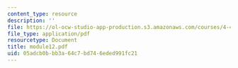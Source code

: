 ```yaml
---
content_type: resource
description: ''
file: https://ol-ocw-studio-app-production.s3.amazonaws.com/courses/4-493-natural-light-in-design-january-iap-2006/05adcb0bbb3a64c7bd746eded991fc21_module12.pdf
file_type: application/pdf
resourcetype: Document
title: module12.pdf
uid: 05adcb0b-bb3a-64c7-bd74-6eded991fc21
---
```

